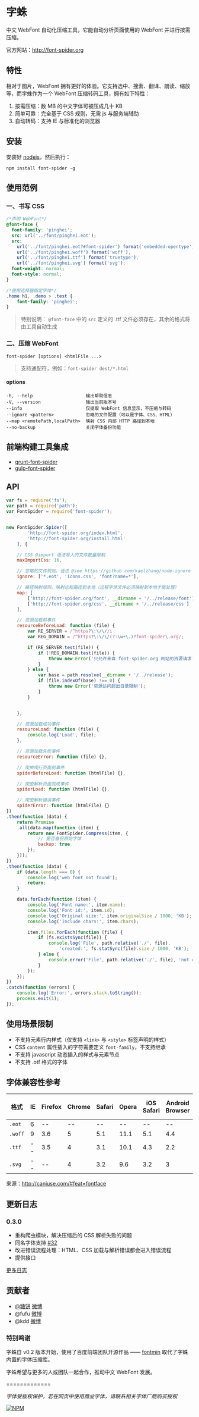 # 字蛛

中文 WebFont 自动化压缩工具，它能自动分析页面使用的 WebFont 并进行按需压缩。

官方网站：<http://font-spider.org>

## 特性

相对于图片，WebFont 拥有更好的体验。它支持选中、搜索、翻译、朗读、缩放等，而字蛛作为一个 WebFont 压缩转码工具，拥有如下特性：

1. 按需压缩：数 MB 的中文字体可被压成几十 KB
2. 简单可靠：完全基于 CSS 规则，无需 js 与服务端辅助
3. 自动转码：支持 IE 与标准化的浏览器

## 安装

安装好 [nodejs](http://nodejs.org)，然后执行：

``` 
npm install font-spider -g
```

## 使用范例

### 一、书写 CSS

``` css
/*声明 WebFont*/
@font-face {
  font-family: 'pinghei';
  src: url('../font/pinghei.eot');
  src:
    url('../font/pinghei.eot?#font-spider') format('embedded-opentype'),
    url('../font/pinghei.woff') format('woff'),
    url('../font/pinghei.ttf') format('truetype'),
    url('../font/pinghei.svg') format('svg');
  font-weight: normal;
  font-style: normal;
}

/*使用选择器指定字体*/
.home h1, .demo > .test {
    font-family: 'pinghei';
}
```

> 特别说明： `@font-face` 中的 `src` 定义的 .ttf 文件必须存在，其余的格式将由工具自动生成

### 二、压缩 WebFont

``` 
font-spider [options] <htmlFile ...>
```

> 支持通配符，例如：`font-spider dest/*.html`

#### options

``` 
-h, --help                    输出帮助信息
-V, --version                 输出当前版本号
--info                        仅提取 WebFont 信息显示，不压缩与转码
--ignore <pattern>            忽略的文件配置（可以是字体、CSS、HTML）
--map <remotePath,localPath>  映射 CSS 内部 HTTP 路径到本地
--no-backup                   关闭字体备份功能
```

## 前端构建工具集成

- [grunt-font-spider](https://github.com/aui/grunt-font-spider)
- [gulp-font-spider](https://github.com/aui/gulp-font-spider)

## API

``` javascript
var fs = require('fs');
var path = require('path');
var FontSpider = require('font-spider');


new FontSpider.Spider([
        'http://font-spider.org/index.html',
        'http://font-spider.org/install.html'
    ], {

    // CSS @import 语法导入的文件数量限制
    maxImportCss: 16,

    // 忽略的文件规则。语法 @see https://github.com/kaelzhang/node-ignore
    ignore: ['*.eot', 'icons.css', 'font?name=*'],

    // 路径映射规则。映射远程路径到本地（远程字体文件必须映射到本地才能处理）
    map: [
        ['http://font-spider.org/font', __dirname + '/../release/font'],
        ['http://font-spider.org/css', __dirname + '/../release/css']
    ],

    // 资源加载前事件
    resourceBeforeLoad: function (file) {
        var RE_SERVER = /^https?\:\/\//i
        var REG_DOMAIN = /^https?\:\/\/(?:\w+\.)?font-spider\.org/;

        if (RE_SERVER.test(file)) {
            if (!REG_DOMAIN.test(file)) {
                throw new Error('只允许来自 font-spider.org 网站的资源请求');
            }
        } else {
            var base = path.resolve(__dirname + '/../release');
            if (file.indexOf(base) !== 0) {
                throw new Error('资源访问超出目录限制');
            }
        }


    },

    // 资源加载成功事件
    resourceLoad: function (file) {
        console.log('Load', file);
    },

    // 资源加载失败事件
    resourceError: function (file) {},

    // 爬虫爬行页面前事件
    spiderBeforeLoad: function (htmlFile) {},

    // 爬虫解析页面完成事件
    spiderLoad: function (htmlFile) {},

    // 爬虫解析错误事件
    spiderError: function (htmlFile) {}
})
.then(function (data) {
    return Promise
    .all(data.map(function (item) {
        return new FontSpider.Compress(item, {
            // 是否备份原始字体
            backup: true
        });
    }));
})
.then(function (data) {
    if (data.length === 0) {
        console.log('web font not found');
        return;
    }

    data.forEach(function (item) {
        console.log('Font name:', item.name);
        console.log('Font id:', item.id);
        console.log('Original size:', item.originalSize / 1000, 'KB');
        console.log('Include chars:', item.chars);

        item.files.forEach(function (file) {
            if (fs.existsSync(file)) {
                console.log('File', path.relative('./', file),
                    'created:', fs.statSync(file).size / 1000, 'KB');
            } else {
                console.error('File', path.relative('./', file), 'not created');
            }
        });
    });
})
.catch(function (errors) {
    console.log('Error:', errors.stack.toString());
    process.exit(1);
});
```

## 使用场景限制

- 不支持元素行内样式（仅支持 `<link>` 与 `<style>` 标签声明的样式）
- CSS `content` 属性插入的字符需要定义 `font-family`，不支持继承
- 不支持 javascript 动态插入的样式与元素节点
- 不支持 .otf 格式的字体

## 字体兼容性参考

| 格式      | IE   | Firefox | Chrome | Safari | Opera | iOS Safari | Android Browser | Chrome for Android | 
| ------- | ---- | ------- | ------ | ------ | ----- | ---------- | --------------- | ------------------ | 
| `.eot`  | 6    | --      | --     | --     | --    | --         | --              | --                 | 
| `.woff` | 9    | 3.6     | 5      | 5.1    | 11.1  | 5.1        | 4.4             | 36                 | 
| `.ttf`  | --   | 3.5     | 4      | 3.1    | 10.1  | 4.3        | 2.2             | 36                 | 
| `.svg`  | --   | --      | 4      | 3.2    | 9.6   | 3.2        | 3               | 36                 | 

来源：<http://caniuse.com/#feat=fontface>

## 更新日志

### 0.3.0

- 重构爬虫模块，解决压缩后的 CSS 解析失败的问题
- 同名字体支持 [#32](https://github.com/aui/font-spider/issues/32)
- 改进错误流程处理：HTML、CSS 加载与解析错误都会进入错误流程
- 提供接口

[更多日志](./CHANGELOG.md)

## 贡献者

- [@糖饼](https://github.com/aui) [微博](http://www.weibo.com/planeart)
- @fufu [微博](http://www.weibo.com/u/1715968673)
- @kdd [微博](http://www.weibo.com/kddie)

### 特别鸣谢

字蛛自 v0.2 版本开始，使用了百度前端团队开源作品 —— [fontmin](https://github.com/ecomfe/fontmin) 取代了字蛛内置的字体压缩库。

字蛛希望与更多的人或团队一起合作，推动中文 WebFont 发展。

=============

*字体受版权保护，若在网页中使用商业字体，请联系相关字体厂商购买授权*

[![NPM](https://nodei.co/npm/font-spider.png?downloads=true&stars=true)](https://nodei.co/npm/font-spider/)